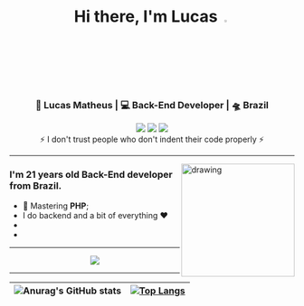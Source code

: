 <div align="center">
 <h1>Hi there, I'm Lucas <img  src="https://camo.githubusercontent.com/0c732027af8a28d138e3698181f7be7c9b97d443b4beb9c7ce8ec4cffc6b4767/68747470733a2f2f6d656469612e67697068792e636f6d2f6d656469612f6876524a434c467a6361737252346961377a2f67697068792e676966" width="3%"></img></h1>
</div>

<div align="center">
<h3>🙎 Lucas Matheus | 💻 Back-End Developer | 🛸 Brazil</h3>
</div>

<div align="center">
 <a href="https://www.instagram.com/lmar_moust/" target="_blank"><img src="https://img.shields.io/badge/-Instagram-%23E4405F?style=for-the-badge&logo=instagram&logoColor=white" target="_blank"></a>
 <a href = "mailto:lucasmatheusalero@gmail.com"><img src="https://img.shields.io/badge/-Gmail-%23333?style=for-the-badge&logo=gmail&logoColor=white" target="_blank"></a>
 <a href="https://www.linkedin.com/in/lucas-matheus-alves-rodrigues-509b1a240/" target="_blank"><img src="https://img.shields.io/badge/-LinkedIn-%230077B5?style=for-the-badge&logo=linkedin&logoColor=white" target="_blank"></a> 
</div>

<div align="center">
 ⚡️ I don't trust people who don't indent their code properly ⚡️
</div>
 
<hr>

<img src="https://i.pinimg.com/originals/9d/9b/d1/9d9bd13afce1a798d22ecfd9897730ed.gif" alt="drawing" width="200" align="right"/> 

<h3>I'm 21 years old Back-End developer from Brazil.</h3>

*  🥀 Mastering **PHP**;
*  I do backend and a bit of everything ❤️
*
*

---

<p align="center">
  <a href="https://beacons.ai/lucasmat">
    <img src="https://skillicons.dev/icons?i=php,py,docker,mysql,html"/>

  </a>
</p>

---

| ![Anurag's GitHub stats](https://github-readme-stats.vercel.app/api?username=LmarDark&show_icons=true) | [![Top Langs](https://github-readme-stats.vercel.app/api/top-langs/?username=LmarDark&layout=donut)](https://github.com/anuraghazra/github-readme-stats) |
|  :---:  |  :----:  |




